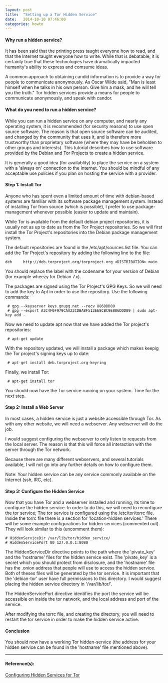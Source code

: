 ```yaml
---
layout: post
title:  "Setting up a Tor Hidden Service"
date:   2014-10-10 07:46:00
categories: howto
---
```


#### Why run a hidden service?

It has been said that the printing press taught everyone how to read, and that the Internet taught everyone how to write.  While that is debatable, it is certainly true that these technologies 
have dramatically impacted humanity's ability to express and comsume ideas.

A common approach to obtaining candid information is to provide a way for people to communicate anonymously.  As Oscar Wilde said, "Man is least himself when he talks in his own person. Give 
him a mask, and he will tell you the truth."  Tor hidden services provide a means for people to communicate anonymously, and speak with candor.  

#### What do you need to run a hidden service?

While you can run a hidden service on any computer, and nearly any operating system, it is recommended (for security reasons) to use open source software.  The reason is that open source software
can be audited, and changed by the community that uses it, and is therefore more trustworthy than proprietary software (where they may have be beholden to other groups and interests).
This tutorial describes how to use software provided by the Debian and Tor Projects to create a hidden service.  

It is generally a good idea (for availablity) to place the service on a 
system with a 'always on' connection to the Internet.  You should be mindful of any acceptable use policies if you plan on hosting the service with a provider.


#### Step 1: Install Tor

Anyone who has spent even a limited amount of time with debian-based systems are familiar with its software package management system.  Instead of installing Tor from source (which is possible), 
I prefer to use package-management whenever possible (easier to update and maintain).  

While Tor is available from the default debian project repositories, it is usually not as up to date as from the Tor Project repositories.  So we will first install the Tor Project's repositories into the Debian package management system.

The default repositories are found in the /etc/apt/sources.list file.  You can add the Tor Project's repository by adding the following line to the file:

    deb     http://deb.torproject.org/torproject.org <DISTRIBUTION> main

You should replace the <DISTRIBUTION> label with the codename for your version of Debian (for example wheezy for Debian 7.x). 

The packages are signed using the Tor Project's GPG Keys.  So we will need to add the key to Apt in order to use the repository.  Use the following commands:

     # gpg --keyserver keys.gnupg.net --recv 886DDD89
	 # gpg --export A3C4F0F979CAA22CDBA8F512EE8CBC9E886DDD89 | sudo apt-key add -

Now we need to update apt now that we have added the Tor project's repositories:

     # apt-get update

With the repository updated, we will install a package which makes keepig the Tor project's signing keys up to date:

     # apt-get install deb.torproject.org-keyring

Finally,  we install Tor:

     # apt-get install tor

You should now have the Tor service running on your system.  Time for the next step.

#### Step 2: Install a Web Server

In most cases, a hidden service is just a website accessible through Tor.  As with any other website, we will need a webserver.  Any webserver will do the job.

I would suggest configuring the webserver to only listen to requests from the local server.  The reason is that this will force all interaction with the server through the Tor network.

Because there are many different webservers, and several tutorials available, I will not go into any further details on how to configure them.

Note: Your hidden service can be any service commonly available on the Internet (ssh, IRC, etc).

#### Step 3: Configure the Hidden Service

Now that you have Tor and a webserver installed and running, its time to configure the hidden service.  In order to do this, we will need to reconfigure the tor service;  The tor service is configured
using the /etc/tor/torrc file.  Inside the torrc file there is a section for 'location-hidden services.'  There will be some example configurations for hidden services (commented out).  They will look
similar to this (uncomment them):

    # HiddenServiceDir /var/lib/tor/hidden_service/
    # HiddenServicePort 80 127.0.0.1:8080

The HiddenServiceDir directive points to the path where the 'pivate_key' and the 'hostname' files for the hidden service exist.  The 'pivate_key' is a secret which you should protect from disclosure, and
the 'hostname' file has the .onion address that people will use to access the hidden service.  Both of theses files will be generated by the tor service. It is important that the 'debian-tor' user have 
full permissions to this directory.  I would suggest placing the hidden service directory in '/var/lib/tor/'.

The HiddenServicePort directive identifies the port the service will be accessible on inside the tor network, and the local address and port of the service.  

After modifying the torrc file, and creating the directory, you will need to restart the tor service in order to make the hidden service active.

#### Conclusion

You should now have a working Tor hidden-service (the address for your hidden service can be found in the 'hostname' file mentioned above).  

---

#### Reference(s):

[Configuring Hidden Services for Tor](https://www.torproject.org/docs/tor-hidden-service.html.en)
